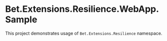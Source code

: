 # Bet.Extensions.Resilience.WebApp.Sample

This project demonstrates usage of `Bet.Extensions.Resilience` namespace.

